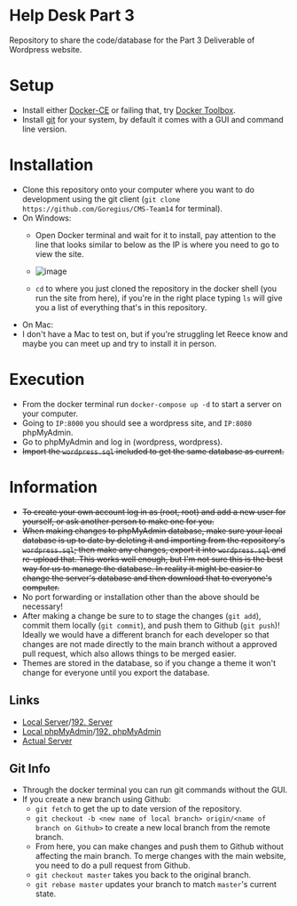 # Help Desk Part 3

Repository to share the code/database for the Part 3 Deliverable of Wordpress website.
# Setup
- Install either [Docker-CE](https://docs.docker.com/docker-for-windows/install/) or failing that, try [Docker Toolbox](https://docs.docker.com/toolbox/toolbox_install_windows/).
- Install [git](https://git-scm.com/downloads) for your system, by default it comes with a GUI and command line version.


# Installation
- Clone this repository onto your computer where you want to do development using the git client (`git clone https://github.com/Goregius/CMS-Team14` for terminal).
- On Windows:
  - Open Docker terminal and wait for it to install, pay attention to the line that looks similar to below as the IP is 
where you need to go to view the site.

  - ![image](https://i.imgur.com/AZNnZZA.png)

  - `cd` to where you just cloned the repository in the docker shell (you run the site from here), if you're in the right 
place typing `ls` will give you a list of everything that's in this repository.
 - On Mac: 
  - I don't have a Mac to test on, but if you're struggling let Reece know and maybe you can meet up and try to install it 
in person.

# Execution
- From the docker terminal run `docker-compose up -d` to start a server on your computer.
- Going to `IP:8000` you should see a wordpress site, and `IP:8080` phpMyAdmin.
- Go to phpMyAdmin and log in (wordpress, wordpress).
- ~~Import the `wordpress.sql` included to get the same database as current.~~

# Information
 - ~~To create your own account log in as (root, root) and add a new user for yourself, or ask another person to make one for you.~~
 - ~~When making changes to phpMyAdmin database, make sure your local database is up to date by deleting it and importing from the repository's `wordpress.sql`; then make any changes, export it into `wordpress.sql` and re-upload that. This works well enough, but I'm not sure this is the best way for us to manage the database. In reality it might be easier to change the server's database and then download that to everyone's computer.~~
- No port forwarding or installation other than the above should be necessary!
- After making a change be sure to to stage the changes (`git add`), commit them locally (`git commit`), and push them to Github (`git push`)! Ideally we would have a different branch for each developer so that changes are not made directly to the main branch without a approved pull request, which also allows things to be merged easier.
- Themes are stored in the database, so if you change a theme it won't change for everyone until you export the database.

## Links
- [Local Server](http://localhost:8000)/[192. Server](http:192.168.99.100:8000)
- [Local phpMyAdmin](http://localhost:8080)/[192. phpMyAdmin](http:192.168.99.100:8080)
- [Actual Server](http://35.197.216.143)

## Git Info
- Through the docker terminal you can run git commands without the GUI.
- If you create a new branch using Github:
  - `git fetch` to get the up to date version of the repository.
  - `git checkout -b <new name of local branch> origin/<name of branch on Github>` to create a new local branch from the remote branch.
  - From here, you can make changes and push them to Github without affecting the main branch. To merge changes with the main website, you need to do a pull request from Github.
  - `git checkout master` takes you back to the original branch.
  - `git rebase master` updates your branch to match `master`'s current state.
